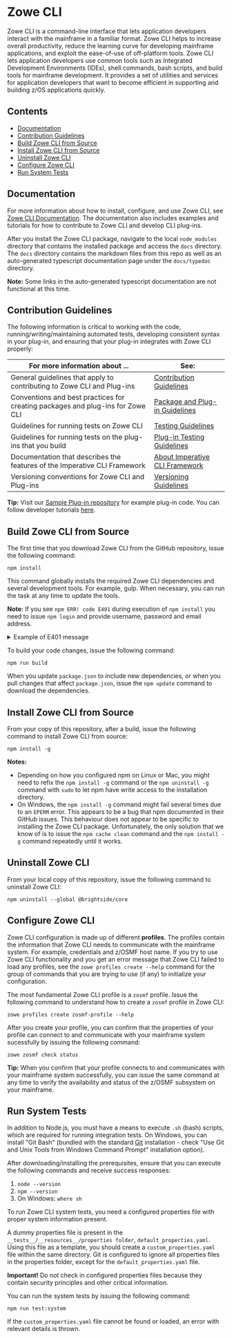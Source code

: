 # Zowe CLI  <!-- omit in toc -->

Zowe CLI is a command-line interface that lets application developers interact with the mainframe in a familiar format. Zowe CLI helps to increase overall productivity, reduce the learning curve for developing mainframe applications, and exploit the ease-of-use of off-platform tools. Zowe CLI lets application developers use common tools such as Integrated Development Environments (IDEs), shell commands, bash scripts, and build tools for mainframe development. It provides a set of utilities and services for application developers that want to become efficient in supporting and building z/OS applications quickly.

## Contents  <!-- omit in toc -->
 
 - [Documentation](#documentation)
 - [Contribution Guidelines](#contribution-guidelines)
 - [Build Zowe CLI from Source](#build-zowe-cli-from-source)
 - [Install Zowe CLI from Source](#install-zowe-cli-from-source)
 - [Uninstall Zowe CLI](#uninstall-zowe-cli)
 - [Configure Zowe CLI](#configure-zowe-cli)
 - [Run System Tests](#run-system-tests)

## Documentation


For more information about how to install, configure, and use Zowe CLI, see [Zowe CLI Documentation](https://zowe.github.io/docs-site/). The documentation also includes examples and tutorials for how to contribute to Zowe CLI and develop CLI plug-ins. 

After you install the Zowe CLI package, navigate to the local `node_modules` directory that contains the installed package and access the `docs` directory. The `docs` directory contains the markdown files from this repo as well as an auto-generated typescript documentation page under the `docs/typedoc` directory.

**Note:** Some links in the auto-generated typescript documentation are not functional at this time.

## Contribution Guidelines 

The following information is critical to working with the code, running/writing/maintaining automated tests, developing consistent syntax in your plug-in, and ensuring that your plug-in integrates with Zowe CLI properly:

| For more information about ... | See: |
| ------------------------------ | ----- |
| General guidelines that apply to contributing to Zowe CLI and Plug-ins | [Contribution Guidelines](./CONTRIBUTING.md) |
| Conventions and best practices for creating packages and plug-ins for Zowe CLI | [Package and Plug-in Guidelines](./docs/PackagesAndPluginGuidelines.md)|
| Guidelines for running tests on Zowe CLI | [Testing Guidelines](./docs/TESTING.md) |
| Guidelines for running tests on the plug-ins that you build| [Plug-in Testing Guidelines](./docs/PluginTESTINGGuidelines.md) |
| Documentation that describes the features of the Imperative CLI Framework | [About Imperative CLI Framework](https://github.com/zowe/imperative/wiki) |
Versioning conventions for Zowe CLI and Plug-ins| [Versioning Guidelines](.docs/MaintainerVersioning.md) |


**Tip:** Visit our [Sample Plug-in repository](https://github.com/zowe/zowe-cli-sample-plugin) for example plug-in code. You can follow developer tutorials [here](https://zowe.github.io/docs-site/guides/cli-devTutorials). 

## Build Zowe CLI from Source
The first time that you download Zowe CLI from the GitHub repository, issue the following command:

```
npm install
```
This command globally installs the required Zowe CLI dependencies and several development tools. For example, gulp. When necessary, you can run the task at any time to update the tools.

**Note:** If you see `npm ERR! code E401` during execution of `npm install` you need to issue `npm login` and provide username, password and email address.
  
  <details><summary>Example of E401 message</summary>
  <p>

  ```
    npm install
    npm ERR! code E401
    npm ERR! 404 401 Unauthorized: js-yaml@3.9.0

    npm ERR! A complete log of this run can be found in:
    npm ERR!     xxxx\npm-cache\_logs\2018-09-20T12_53_07_651Z-debug.log

  ```

  </p>
  </details>

To build your code changes, issue the following command:

```
npm run build
```

When you update `package.json` to include new dependencies, or when you pull changes that affect `package.json`, issue the `npm update` command to download the dependencies.

## Install Zowe CLI from Source
From your copy of this repository, after a build, issue the following command to install Zowe CLI from source:

```
npm install -g
```

<b>Notes:</b>

- Depending on how you configured npm on Linux or Mac, you might need to refix the `npm install -g` command or the `npm uninstall -g` command with `sudo` to let npm have write access to the installation directory.
- On Windows, the `npm install -g` command might fail several times due to an `EPERM` error. This appears to be a bug that npm documented in their GitHub issues. This behaviour does not appear to be specific to installing the Zowe CLI package. Unfortunately, the only solution that we know of is to issue the `npm cache clean` command and the `npm install -g` command repeatedly until it works.

## Uninstall Zowe CLI
From your local copy of this repository, issue the following command to uninstall Zowe CLI:
```
npm uninstall --global @brightside/core
```

## Configure Zowe CLI

Zowe CLI configuration is made up of different **profiles**. The profiles contain the information that Zowe CLI needs to communicate with the mainframe system. For example, credentials and z/OSMF host name. If you try to use Zowe CLI functionality and you get an error message that Zowe CLI failed to load any profiles, see the `zowe profiles create --help` command for the group of commands that you are trying to use (if any) to initialize your configuration.

The most fundamental Zowe CLI profile is a `zosmf` profile. Issue the following command to understand how to create a `zosmf` profile in Zowe CLI:

```
zowe profiles create zosmf-profile --help
```

After you create your profile, you can confirm that the properties of your profile can connect to and communicate with your mainframe system sucessfully by issuing the following command:

```
zowe zosmf check status
```

**Tip:** When you confirm that your profile connects to and communicates with your mainframe system successfully, you can issue the same command at any time to verify the availability and status of the z/OSMF subsystem on your mainframe.

## Run System Tests

In addition to Node.js, you must have a means to execute `.sh` (bash) scripts, which are required for running integration tests. On Windows, you can install "Git Bash" (bundled with the standard [Git](https://git-scm.com/downloads) installation - check "Use Git and Unix Tools from Windows Command Prompt" installation option).

After downloading/installing the prerequisites, ensure that you can execute the following commands and receive success responses:
1. `node --version`
2. `npm --version`
3. On Windows: `where sh`

To run Zowe CLI system tests, you need a configured properties file with proper system information present.

A dummy properties file is present in the `__tests__/__resources__/properties folder`, `default_properties.yaml`. Using this file as a template, you should create a `custom_properties.yaml` file within the same directory. Git is configured to ignore all properties files in the properties folder, except for the `default_properties.yaml` file.

**Important!** Do not check in configured properties files because they contain security principles and other critical information.

You can run the system tests by issuing the following command:
```
npm run test:system
```

If the `custom_properties.yaml` file cannot be found or loaded, an error with relevant details is thrown.
